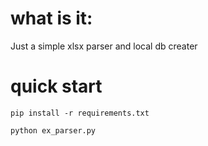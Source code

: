 # what is it:

Just a simple xlsx parser and local db creater

# quick start

```console
pip install -r requirements.txt

python ex_parser.py
```